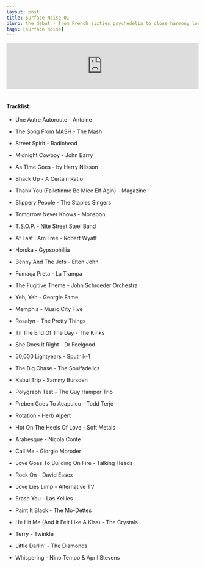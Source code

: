 ```yaml
---
layout: post
title: Surface Noise 01
blurb: the debut - from French sixties psychedelia to close harmony lounge...
tags: [surface noise]
---
```


<iframe width="100%" height="120" src="https://www.mixcloud.com/widget/iframe/?hide_cover=1&feed=%2Fzero_cc%2Fsurface-noise-1-13717%2F" frameborder="0" ></iframe>
&nbsp;

#### Tracklist:

- Une Autre Autoroute - Antoine
- The Song From MASH - The Mash
- Street Spirit - Radiohead
- Midnight Cowboy - John Barry
- As Time Goes - by Harry Nilsson

- Shack Up - A Certain Ratio
- Thank You (Falletinme Be Mice Elf Agin) - Magazine
- Slippery People - The Staples Singers
- Tomorrow Never Knows - Monsoon
- T.S.O.P. - Nite Street Steel Band
- At Last I Am Free - Robert Wyatt

- Horska - Gypsophillia
- Benny And The Jets - Elton John
- Fumaça Preta - La Trampa
- The Fugitive Theme - John Schroeder Orchestra
- Yeh, Yeh - Georgie Fame

- Memphis - Music City Five
- Rosalyn - The Pretty Things
- Til The End Of The Day - The Kinks
- She Does It Right - Dr Feelgood

- 50,000 Lightyears - Sputnik-1
- The Big Chase - The Soulfadelics
- Kabul Trip - Sammy Bursden
- Polygraph Test - The Guy Hamper Trio

- Preben Goes To Acapulco - Todd Terje
- Rotation - Herb Alpert
- Hot On The Heels Of Love - Soft Metals
- Arabesque - Nicola Conte
- Call Me - Giorgio Moroder

- Love Goes To Building On Fire - Talking Heads
- Rock On - David Essex
- Love Lies Limp - Alternative TV
- Erase You - Las Kellies
- Paint It Black - The Mo-Dettes

- He Hit Me (And It Felt Like A Kiss) - The Crystals
- Terry - Twinkle
- Little Darlin' - The Diamonds

- Whispering - Nino Tempo & April Stevens